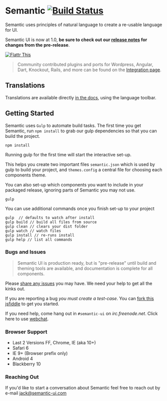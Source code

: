 # Semantic [![Build Status](https://travis-ci.org/Semantic-Org/Semantic-UI.png)](https://travis-ci.org/Semantic-Org/Semantic-UI)
Semantic uses principles of natural language to create a re-usable language for UI.

Semantic UI is now at 1.0, **be sure to check out our [release notes](https://github.com/Semantic-Org/Semantic-UI/blob/master/RELEASE%20NOTES.md) for changes from the pre-release**.

[![Flattr This](https://api.flattr.com/button/flattr-badge-large.png)](https://flattr.com/submit/auto?user_id=jlukic&url=https%3A%2F%2Fgithub.com%2Fjlukic%2FSemantic-UI)

> Community contributed plugins and ports for Wordpress, Angular, Dart, Knockout, Rails, and more can be found on the [Integration page](https://github.com/Semantic-Org/Semantic-UI/wiki/Integration).

## Translations

Translations are available directly [in the docs](http://www.semantic-ui.com), using the language toolbar.

## Getting Started

Semantic uses ``Gulp`` to automate build tasks. The first time you get Semantic, run ``npm install`` to grab our gulp dependencies so that you can build the project.

```
npm install
```

Running gulp for the first time will start the interactive set-up.

This helps you create two important files ``semantic.json`` which is used by gulp to build your project, and ``themes.config`` a central file for choosing each components theme.

You can also set-up which components you want to include in your packaged release, ignoring parts of Semantic you may not use.

```nodejs
gulp
```

You can use additional commands once you finish set-up to  your project
```nodejs
gulp  // defaults to watch after install
gulp build // build all files from source
gulp clean // clears your dist folder
gulp watch // watch files
gulp install // re-runs install
gulp help // list all commands
```



### Bugs and Issues

> Semantic UI is production ready, but is "pre-release" until build and theming tools are available, and documentation is complete for all components.

Please [share any issues](https://github.com/Semantic-Org/Semantic-UI/issues?state=open) you may have. We need your help to get all the kinks out.

If you are reporting a bug *you must create a test-case*. You can [fork this jsfiddle](http://jsfiddle.net/Vbr9d/42/) to get you started.

If you need help, come hang out in `#semantic-ui` on *irc.freenode.net*.  Click here to use [webchat](http://webchat.freenode.net/?randomnick=1&channels=%23semantic-ui&prompt=1&uio=OT10cnVlJjExPTEyMwb9).

### Browser Support

* Last 2 Versions FF, Chrome, IE (aka 10+)
* Safari 6
* IE 9+ (Browser prefix only)
* Android 4
* Blackberry 10

### Reaching Out

If you'd like to start a conversation about Semantic feel free to reach out by e-mail [jack@semantic-ui.com](mailto:jack@semantic-ui.com)


